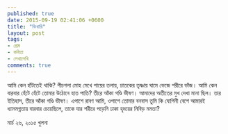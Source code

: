 ```yaml
---
published: true
date: 2015-09-19 02:41:06 +0600
title: "ভিখারি"
layout: post
tags:
- প্রেম
- কবিতা
- লেখালেখি
comments: true
---
```

আমি কেন হাঁটতেই থাকি?
পীচগলা মোহ মেখে পায়ের তলায়,
চাতকের তৃষ্ণায় ঘামে ভেজে শরীরে ভাঁজ।
আমি কেন বারবার
হেঁটে হেঁটে তোমার উঠোনে হাত পাতি?
তীরে আঁকা গণ্ডি ভীষণ।
আমাদের অতীতের মুখ দেখা মানা ছিল।
তার ইতিহাস, তীরে আঁকা গণ্ডি ভীষণ।
এপাশে রাবণ আমি, ওপাশে তোমার বনবাস
তুমি কি যোগিনী বেশে
আমারই ধ্যানমগ্নতায়
বারবার চেয়েছিলে, তাকে যার
শরীরে পড়েনি ঢাকা
হৃদয়ের নিবিড় মমতা?

মার্চ ২৬, ২০১৫
খুলনা
